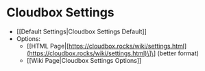 # Cloudbox Settings

* \[\[Default Settings\|Cloudbox Settings Default\]\]
* Options:
  * \[\[HTML Page\|[https://cloudbox.rocks/wiki/settings.html](https://cloudbox.rocks/wiki/settings.html)\]\] \(better format\)
  * \[\[Wiki Page\|Cloudbox Settings Options\]\]

